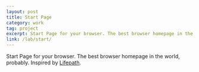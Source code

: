 ```yaml
---
layout: post
title: Start Page
category: work
tag: project
excerpt: Start Page for your browser. The best browser homepage in the world, probably.
link: /lab/start/
---
```


<p>Start Page for your browser. The best browser homepage in the world, probably. Inspired by <a href="https://web.archive.org/web/20111127185400/http://lifepath.me/">Lifepath</a>.</p>
